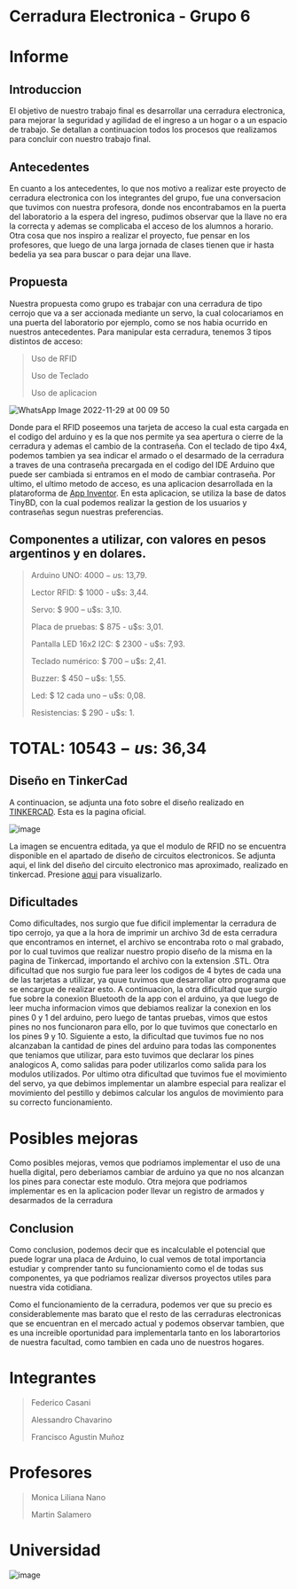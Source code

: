 # Cerradura Electronica - Grupo 6

# Informe

## Introduccion

El objetivo de nuestro trabajo final es desarrollar una cerradura electronica, para mejorar la seguridad y agilidad de el ingreso a un hogar o a un espacio de trabajo. Se detallan a continuacion todos los procesos que realizamos para concluir con nuestro trabajo final.

## Antecedentes

En cuanto a los antecedentes, lo que nos motivo a realizar este proyecto de cerradura electronica con los integrantes del grupo, fue una conversacion que tuvimos con nuestra profesora, donde nos encontrabamos en la puerta del laboratorio a la espera del ingreso, pudimos observar que la llave no era la correcta y ademas se complicaba el acceso de los alumnos a horario. Otra cosa que nos inspiro a realizar el proyecto, fue pensar en los profesores, que luego de una larga jornada de clases tienen que ir hasta bedelia ya sea para buscar o para dejar una llave.

## Propuesta

Nuestra propuesta como grupo es trabajar con una cerradura de tipo cerrojo que va a ser accionada mediante un servo, la cual colocariamos en una puerta del laboratorio por ejemplo, como se nos habia ocurrido en nuestros antecedentes. Para manipular esta cerradura, tenemos 3 tipos distintos de acceso:
> Uso de RFID
> 
> Uso de Teclado
> 
> Uso de aplicacion


![WhatsApp Image 2022-11-29 at 00 09 50](https://user-images.githubusercontent.com/89396243/204429450-07047a34-cd48-4252-ac2b-aa3e2de346ac.jpeg)


Donde para el RFID poseemos una tarjeta de acceso la cual esta cargada en el codigo del arduino y es la que nos permite ya sea apertura o cierre de la cerradura y ademas el cambio de la contraseña. Con el teclado de tipo 4x4, podemos tambien ya sea indicar el armado o el desarmado de la cerradura a traves de una contraseña precargada en el codigo del IDE Arduino que puede ser cambiada si entramos en el modo de cambiar contraseña. Por ultimo, el ultimo metodo de acceso, es una aplicacion desarrollada en la plataroforma de [App Inventor](http://appinventor.mit.edu/). En esta aplicacion, se utiliza la base de datos TinyBD, con la cual podemos realizar la gestion de los usuarios y contraseñas segun nuestras preferencias.

## Componentes a utilizar, con valores en pesos argentinos y en dolares.

> Arduino UNO: $4000 - u$s: 13,79.
> 
> Lector RFID: $ 1000 - u$s: 3,44.
>
> Servo: $ 900 – u$s: 3,10.
>
>Placa de pruebas: $ 875 - u$s: 3,01.
> 
> Pantalla LED 16x2 I2C: $ 2300 - u$s: 7,93.
> 
> Teclado numérico: $ 700 – u$s: 2,41.
>
> Buzzer: $ 450 – u$s: 1,55.
>
> Led: $ 12 cada uno – u$s: 0,08.
>
> Resistencias: $ 290 - u$s: 1.

# TOTAL: $10543 - u$s: 36,34

## Diseño en TinkerCad

A continuacion, se adjunta una foto sobre el diseño realizado en [TINKERCAD](https://www.tinkercad.com/). Esta es la pagina oficial.

![image](https://user-images.githubusercontent.com/89396243/204426067-e0f36551-2e06-4ec5-a46a-fed7281508ff.png)

La imagen se encuentra editada, ya que el modulo de RFID no se encuentra disponible en el apartado de diseño de circuitos electronicos. Se adjunta aqui, el link del diseño del circuito electronico mas aproximado, realizado en tinkercad. Presione [aqui](https://www.tinkercad.com/things/1cVKXzhgRyp-lab-final/editel?sharecode=W6T_4yGCV-lJYgSF247wd49hwc-bkN7tiAkDdNMAGq8) para visualizarlo.

## Dificultades

Como dificultades, nos surgio que fue dificil implementar la cerradura de tipo cerrojo, ya que a la hora de imprimir un archivo 3d de esta cerradura que encontramos en internet, el archivo se encontraba roto o mal grabado, por lo cual tuvimos que realizar nuestro propio diseño de la misma en la pagina de Tinkercad, importando el archivo con la extension .STL. Otra dificultad que nos surgio fue para leer los codigos de 4 bytes de cada una de las tarjetas a utilizar, ya quue tuvimos que desarrollar otro programa que se encargue de realizar esto. A continuacion, la otra dificultad que surgio fue sobre la conexion Bluetooth de la app con el arduino, ya que luego de leer mucha informacion vimos que debiamos realizar la conexion en los pines 0 y 1 del arduino, pero luego de tantas pruebas, vimos que estos pines no nos funcionaron para ello, por lo que tuvimos que conectarlo en los pines 9 y 10. Siguiente a esto, la dificultad que tuvimos fue no nos alcanzaban la cantidad de pines del arduino para todas las componentes que teniamos que utilizar, para esto tuvimos que declarar los pines analogicos A, como salidas para poder utilizarlos como salida para los modulos utilizados. Por ultimo otra dificultad que tuvimos fue el movimiento del servo, ya que debimos implementar un alambre especial para realizar el movimiento del pestillo y debimos calcular los angulos de movimiento para su correcto funcionamiento.

# Posibles mejoras

Como posibles mejoras, vemos que podriamos implementar el uso de una huella digital, pero deberiamos cambiar de arduino ya que no nos alcanzan los pines para conectar este modulo. Otra mejora que podriamos implementar es en la aplicacion poder llevar un registro de armados y desarmados de la cerradura

## Conclusion

Como conclusion, podemos decir que es incalculable el potencial que puede lograr una placa de Arduino, lo cual vemos de total importancia estudiar y comprender tanto su funcionamiento como el de todas sus componentes, ya que podriamos realizar diversos proyectos utiles para nuestra vida cotidiana.

Como el funcionamiento de la cerradura, podemos ver que su precio es considerablemente mas barato que el resto de las cerraduras electronicas que se encuentran en el mercado actual y podemos observar tambien, que es una increible oportunidad para implementarla tanto en los laborartorios de nuestra facultad, como tambien en cada uno de nuestros hogares.

# Integrantes

> Federico Casani
>  
>  Alessandro Chavarino
>  
>  Francisco Agustin Muñoz

# Profesores

> Monica Liliana Nano
> 
> Martin Salamero

# Universidad

![image](https://user-images.githubusercontent.com/89396243/204428114-5f1dea2a-5d82-46ee-ac6d-f158c1727183.png)
